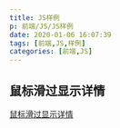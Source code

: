 ```yaml
---
title: JS样例
p: 前端/JS/JS样例
date: 2020-01-06 16:07:39
tags: [前端,JS,样例]
categories: [前端,JS]
---
```

## 鼠标滑过显示详情

[鼠标滑过显示详情](http://127.0.0.1:5500/source/_posts/%E5%89%8D%E7%AB%AF/JS/JS%E6%A0%B7%E4%BE%8B/%E9%BC%A0%E6%A0%87%E6%BB%91%E8%BF%87%E6%98%BE%E7%A4%BA%E8%AF%A6%E6%83%85.html)

